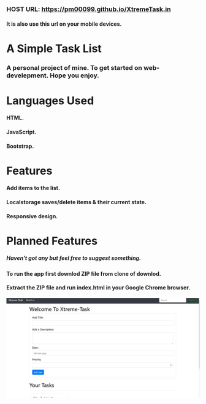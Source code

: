 ### HOST URL: https://pm00099.github.io/XtremeTask.in
#### It is also use this url on your mobile devices.

# A Simple Task List
### A personal project of mine. To get started on web-develepment. Hope you enjoy.

# Languages Used
#### HTML.
#### JavaScript.
#### Bootstrap.
# Features
#### Add items to the list.
#### Localstorage saves/delete items & their current state.
#### Responsive design.
# Planned Features
##### Haven't got any but feel free to suggest something.

#### To run the app first downlod ZIP file from clone of downlod.
#### Extract the ZIP file and run index.html in your Google Chrome browser.
![](https://github.com/PM00099/XtremeTask.in/blob/master/into_1.jpg)

